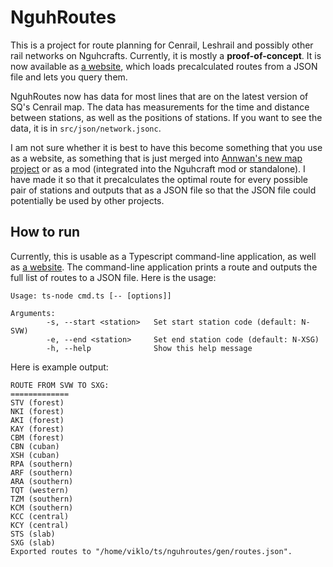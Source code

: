 # NguhRoutes
This is a project for route planning for Cenrail, Leshrail and possibly other rail networks on Nguhcrafts. Currently, it is mostly a **proof-of-concept**. It is now available as [a website](https://nguhroutes.viklo.workers.dev/), which loads precalculated routes from a JSON file and lets you query them.

NguhRoutes now has data for most lines that are on the latest version of SQ's Cenrail map. The data has measurements for the time and distance between stations, as well as the positions of stations. If you want to see the data, it is in `src/json/network.jsonc`.

I am not sure whether it is best to have this become something that you use as a website, as something that is just merged into [Annwan's new map project](https://git.annwan.me/software/nguhmap) or as a mod (integrated into the Nguhcraft mod or standalone). I have made it so that it precalculates the optimal route for every possible pair of stations and outputs that as a JSON file so that the JSON file could potentially be used by other projects.
## How to run
Currently, this is usable as a Typescript command-line application, as well as [a website](https://nguhroutes.viklo.workers.dev/). The command-line application prints a route and outputs the full list of routes to a JSON file. Here is the usage:
```
Usage: ts-node cmd.ts [-- [options]]

Arguments:
        -s, --start <station>   Set start station code (default: N-SVW)
        -e, --end <station>     Set end station code (default: N-XSG)
        -h, --help              Show this help message
```
Here is example output:
```
ROUTE FROM SVW TO SXG:
=============
STV (forest)
NKI (forest)
AKI (forest)
KAY (forest)
CBM (forest)
CBN (cuban)
XSH (cuban)
RPA (southern)
ARF (southern)
ARA (southern)
TQT (western)
TZM (southern)
KCM (southern)
KCC (central)
KCY (central)
STS (slab)
SXG (slab)
Exported routes to "/home/viklo/ts/nguhroutes/gen/routes.json".
```
